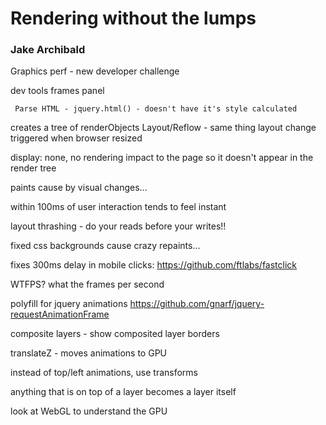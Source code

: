 # Rendering without the lumps
### Jake Archibald

Graphics perf - new developer challenge

dev tools frames panel

     Parse HTML - jquery.html() - doesn't have it's style calculated

creates a tree of renderObjects
Layout/Reflow - same thing
     layout change triggered when browser resized

display: none, no rendering impact to the page so it doesn't appear in the render tree

paints cause by visual changes…

within 100ms of user interaction tends to feel instant

layout thrashing - do your reads before your writes!!

fixed css backgrounds cause crazy repaints…

fixes 300ms delay in mobile clicks:
     https://github.com/ftlabs/fastclick

WTFPS? what the frames per second

polyfill for jquery animations
     https://github.com/gnarf/jquery-requestAnimationFrame

composite layers - show composited layer borders

translateZ - moves animations to GPU

instead of top/left animations, use transforms

anything that is on top of a layer becomes a layer itself

look at WebGL to understand the GPU





